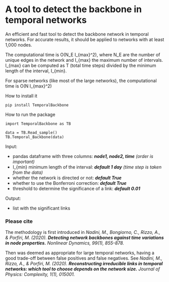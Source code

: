 # A tool to detect the backbone in temporal networks

An efficient and fast tool to detect the backbone network in temporal networks. For accurate results, it should be applied to networks with at least 1,000 nodes.

The computational time is O(N_E I_{max}^2), where N_E are the number of unique edges in the network and I_{max} the maximum number of intervals. I_{max} can be computed as T (total time steps) divided by the minimum length of the interval, I_{min}. 

For sparse networks (like most of the large networks), the computational time is O(N I_{max}^2)


How to install it 

```
pip install TemporalBackbone
```

How to run the package

```
import TemporalBackbone as TB

data = TB.Read_sample()
TB.Temporal_Backbone(data)
```

    
Input: 
- pandas dataframe with three columns: ***node1, node2, time*** *(order is important)*
- I_{min} minimum length of the interval: ***default 1 day** (time step is taken from the data)*
- whether the network is directed or not: ***default True***
- whether to use the Bonferroni correction: ***default True***
- threshold to determine the significance of a link: ***default 0.01***
    
Output:
- list with the significant links    




### Please cite

The methodology is first introduced in 
*Nadini, M., Bongiorno, C., Rizzo, A., & Porfiri, M. (2020). **Detecting network backbones against time variations in node properties.** Nonlinear Dynamics, 99(1), 855-878.*
    
Then was deemed as appropriate for large temporal networks, having a good trade-off between false positives and false negatives. See
*Nadini, M., Rizzo, A., & Porfiri, M. (2020). **Reconstructing irreducible links in temporal networks: which tool to choose depends on the network size.** Journal of Physics: Complexity, 1(1), 015001.*
    
